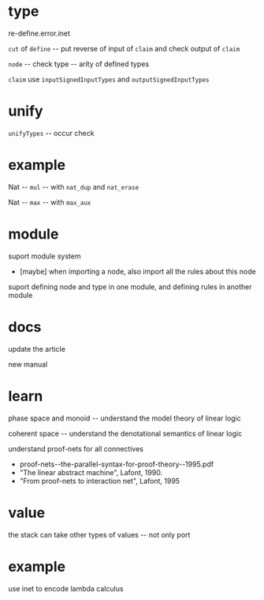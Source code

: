 # type

re-define.error.inet

`cut` of `define` -- put reverse of input of `claim` and check output of `claim`

`node` -- check type -- arity of defined types

`claim` use `inputSignedInputTypes` and `outputSignedInputTypes`

# unify

`unifyTypes` -- occur check

# example

Nat -- `mul` -- with `nat_dup` and `nat_erase`

Nat -- `max` -- with `max_aux`

# module

suport module system

- [maybe] when importing a node, also import all the rules about this node

suport defining node and type in one module, and defining rules in another module

# docs

update the article

new manual

# learn

phase space and monoid -- understand the model theory of linear logic

coherent space -- understand the denotational semantics of linear logic

understand proof-nets for all connectives

- proof-nets--the-parallel-syntax-for-proof-theory--1995.pdf
- "The linear abstract machine", Lafont, 1990.
- "From proof-nets to interaction net", Lafont, 1995

# value

the stack can take other types of values -- not only port

# example

use inet to encode lambda calculus
